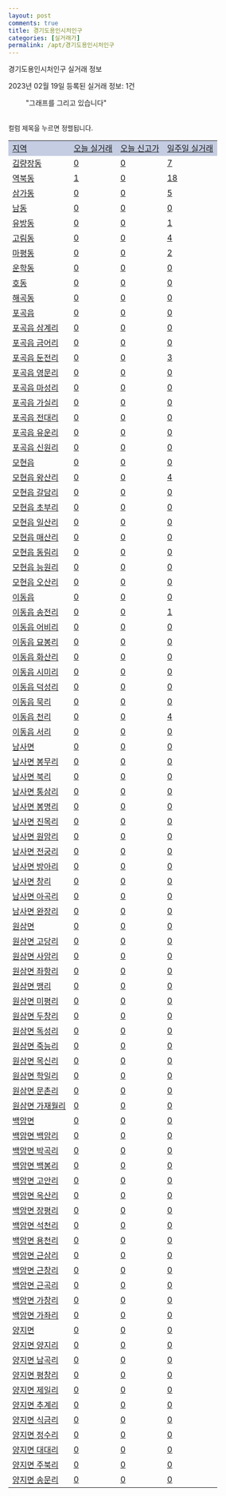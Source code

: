 ```yaml
---
layout: post
comments: true
title: 경기도용인시처인구
categories: [실거래가]
permalink: /apt/경기도용인시처인구
---
```


경기도용인시처인구 실거래 정보

2023년 02월 19일 등록된 실거래 정보: 1건

<!--<script async src="https://pagead2.googlesyndication.com/pagead/js/adsbygoogle.js?client=ca-pub-3485438051770037"
 crossorigin="anonymous"></script>-->

<script type="text/javascript">
  google.charts.load('current', {'packages':['corechart']});
  google.charts.setOnLoadCallback(drawChart);

  function drawChart() {
    var data = google.visualization.arrayToDataTable([['거래일', '매매', '전월세', '전매'], ['21-01', 7, 1, 0], ['21-02', 0, 1, 0], ['21-03', 0, 1, 0], ['21-04', 0, 1, 0], ['21-05', 0, 2, 0], ['21-06', 0, 1, 0], ['21-07', 0, 7, 0], ['21-08', 62, 36, 3], ['21-09', 7, 5, 0], ['21-10', 2, 1, 0], ['21-11', 4, 6, 1], ['21-12', 0, 1, 0], ['22-01', 0, 26, 0], ['22-02', 31, 48, 2], ['22-03', 114, 141, 12], ['22-04', 128, 232, 35], ['22-05', 103, 164, 8], ['22-06', 62, 152, 5], ['22-07', 60, 130, 15], ['22-08', 52, 148, 679], ['22-09', 49, 118, 57], ['22-10', 39, 130, 41], ['22-11', 60, 123, 60], ['22-12', 34, 107, 17], ['23-01', 45, 127, 37], ['23-02', 19, 67, 19]]);

    var options = {
      title: '최근 1년간 유형별 거래량 추이',
      legend: { position: 'bottom' }
    };

    setTimeout(function() {
        var chart = new google.visualization.LineChart(document.getElementById('columnchart_material'));
        chart.draw(data, (options));
        document.getElementById('loading').style.display = 'none';
        var dayLabel = (new Date()).getDay();
        if (dayLabel < 2) {
            sorttable.innerSortFunction.apply(document.getElementById('week'), []);
            sorttable.innerSortFunction.apply(document.getElementById('week'), []);        
        }
        else {
            sorttable.innerSortFunction.apply(document.getElementById('today'), []);
            sorttable.innerSortFunction.apply(document.getElementById('today'), []);
        }
    }, 200);

  }
</script>

<div id="loading" style="z-index:20; display: block; margin-left: 35px">"그래프를 그리고 있습니다"</div>
<div id="columnchart_material" style="width: 95%; margin-left: -35px; display: block"></div>
<!--<div style="width: 95%; margin-left: -35px; display: block">
      <script async src="https://pagead2.googlesyndication.com/pagead/js/adsbygoogle.js?client=ca-pub-3485438051770037"
          crossorigin="anonymous"></script>
      <ins class="adsbygoogle"
          style="display:block"
          data-ad-format="fluid"
          data-ad-layout-key="-fb+5w+4e-db+86"
          data-ad-client="ca-pub-3485438051770037"
          data-ad-slot="1827090281"></ins>
      <script>
          (adsbygoogle = window.adsbygoogle || []).push({});
      </script>
</div>-->
<br>

<font size='small' style='font-size: small;'>컬럼 제목을 누르면 정렬됩니다.</font>
<table class="sortable">
  <tr style='background-color: rgba(114, 132, 186,0.4);'>
    <td id="region"><a href="#">지역</a></td>
    <td id="today"><a href="#">오늘 실거래</a></td>
    <td id="today_new"><a href="#">오늘 신고가</a></td>
    <td id="week"><a href="#">일주일 실거래</a></td>
  </tr>

  
  <tr class="item">
    <td><a href="경기도용인시처인구김량장동">김량장동</a></td>
    <td><a href="경기도용인시처인구김량장동">0</a></td>
    <td><a href="경기도용인시처인구김량장동">0</a></td>
    <td><a href="경기도용인시처인구김량장동">7</a></td>
  </tr>
    

  <tr class="item">
    <td><a href="경기도용인시처인구역북동">역북동</a></td>
    <td><a href="경기도용인시처인구역북동">1</a></td>
    <td><a href="경기도용인시처인구역북동">0</a></td>
    <td><a href="경기도용인시처인구역북동">18</a></td>
  </tr>
    

  <tr class="item">
    <td><a href="경기도용인시처인구삼가동">삼가동</a></td>
    <td><a href="경기도용인시처인구삼가동">0</a></td>
    <td><a href="경기도용인시처인구삼가동">0</a></td>
    <td><a href="경기도용인시처인구삼가동">5</a></td>
  </tr>
    

  <tr class="item">
    <td><a href="경기도용인시처인구남동">남동</a></td>
    <td><a href="경기도용인시처인구남동">0</a></td>
    <td><a href="경기도용인시처인구남동">0</a></td>
    <td><a href="경기도용인시처인구남동">0</a></td>
  </tr>
    

  <tr class="item">
    <td><a href="경기도용인시처인구유방동">유방동</a></td>
    <td><a href="경기도용인시처인구유방동">0</a></td>
    <td><a href="경기도용인시처인구유방동">0</a></td>
    <td><a href="경기도용인시처인구유방동">1</a></td>
  </tr>
    

  <tr class="item">
    <td><a href="경기도용인시처인구고림동">고림동</a></td>
    <td><a href="경기도용인시처인구고림동">0</a></td>
    <td><a href="경기도용인시처인구고림동">0</a></td>
    <td><a href="경기도용인시처인구고림동">4</a></td>
  </tr>
    

  <tr class="item">
    <td><a href="경기도용인시처인구마평동">마평동</a></td>
    <td><a href="경기도용인시처인구마평동">0</a></td>
    <td><a href="경기도용인시처인구마평동">0</a></td>
    <td><a href="경기도용인시처인구마평동">2</a></td>
  </tr>
    

  <tr class="item">
    <td><a href="경기도용인시처인구운학동">운학동</a></td>
    <td><a href="경기도용인시처인구운학동">0</a></td>
    <td><a href="경기도용인시처인구운학동">0</a></td>
    <td><a href="경기도용인시처인구운학동">0</a></td>
  </tr>
    

  <tr class="item">
    <td><a href="경기도용인시처인구호동">호동</a></td>
    <td><a href="경기도용인시처인구호동">0</a></td>
    <td><a href="경기도용인시처인구호동">0</a></td>
    <td><a href="경기도용인시처인구호동">0</a></td>
  </tr>
    

  <tr class="item">
    <td><a href="경기도용인시처인구해곡동">해곡동</a></td>
    <td><a href="경기도용인시처인구해곡동">0</a></td>
    <td><a href="경기도용인시처인구해곡동">0</a></td>
    <td><a href="경기도용인시처인구해곡동">0</a></td>
  </tr>
    

  <tr class="item">
    <td><a href="경기도용인시처인구포곡읍">포곡읍</a></td>
    <td><a href="경기도용인시처인구포곡읍">0</a></td>
    <td><a href="경기도용인시처인구포곡읍">0</a></td>
    <td><a href="경기도용인시처인구포곡읍">0</a></td>
  </tr>
    

  <tr class="item">
    <td><a href="경기도용인시처인구포곡읍삼계리">포곡읍 삼계리</a></td>
    <td><a href="경기도용인시처인구포곡읍삼계리">0</a></td>
    <td><a href="경기도용인시처인구포곡읍삼계리">0</a></td>
    <td><a href="경기도용인시처인구포곡읍삼계리">0</a></td>
  </tr>
    

  <tr class="item">
    <td><a href="경기도용인시처인구포곡읍금어리">포곡읍 금어리</a></td>
    <td><a href="경기도용인시처인구포곡읍금어리">0</a></td>
    <td><a href="경기도용인시처인구포곡읍금어리">0</a></td>
    <td><a href="경기도용인시처인구포곡읍금어리">0</a></td>
  </tr>
    

  <tr class="item">
    <td><a href="경기도용인시처인구포곡읍둔전리">포곡읍 둔전리</a></td>
    <td><a href="경기도용인시처인구포곡읍둔전리">0</a></td>
    <td><a href="경기도용인시처인구포곡읍둔전리">0</a></td>
    <td><a href="경기도용인시처인구포곡읍둔전리">3</a></td>
  </tr>
    

  <tr class="item">
    <td><a href="경기도용인시처인구포곡읍영문리">포곡읍 영문리</a></td>
    <td><a href="경기도용인시처인구포곡읍영문리">0</a></td>
    <td><a href="경기도용인시처인구포곡읍영문리">0</a></td>
    <td><a href="경기도용인시처인구포곡읍영문리">0</a></td>
  </tr>
    

  <tr class="item">
    <td><a href="경기도용인시처인구포곡읍마성리">포곡읍 마성리</a></td>
    <td><a href="경기도용인시처인구포곡읍마성리">0</a></td>
    <td><a href="경기도용인시처인구포곡읍마성리">0</a></td>
    <td><a href="경기도용인시처인구포곡읍마성리">0</a></td>
  </tr>
    

  <tr class="item">
    <td><a href="경기도용인시처인구포곡읍가실리">포곡읍 가실리</a></td>
    <td><a href="경기도용인시처인구포곡읍가실리">0</a></td>
    <td><a href="경기도용인시처인구포곡읍가실리">0</a></td>
    <td><a href="경기도용인시처인구포곡읍가실리">0</a></td>
  </tr>
    

  <tr class="item">
    <td><a href="경기도용인시처인구포곡읍전대리">포곡읍 전대리</a></td>
    <td><a href="경기도용인시처인구포곡읍전대리">0</a></td>
    <td><a href="경기도용인시처인구포곡읍전대리">0</a></td>
    <td><a href="경기도용인시처인구포곡읍전대리">0</a></td>
  </tr>
    

  <tr class="item">
    <td><a href="경기도용인시처인구포곡읍유운리">포곡읍 유운리</a></td>
    <td><a href="경기도용인시처인구포곡읍유운리">0</a></td>
    <td><a href="경기도용인시처인구포곡읍유운리">0</a></td>
    <td><a href="경기도용인시처인구포곡읍유운리">0</a></td>
  </tr>
    

  <tr class="item">
    <td><a href="경기도용인시처인구포곡읍신원리">포곡읍 신원리</a></td>
    <td><a href="경기도용인시처인구포곡읍신원리">0</a></td>
    <td><a href="경기도용인시처인구포곡읍신원리">0</a></td>
    <td><a href="경기도용인시처인구포곡읍신원리">0</a></td>
  </tr>
    

  <tr class="item">
    <td><a href="경기도용인시처인구모현읍">모현읍</a></td>
    <td><a href="경기도용인시처인구모현읍">0</a></td>
    <td><a href="경기도용인시처인구모현읍">0</a></td>
    <td><a href="경기도용인시처인구모현읍">0</a></td>
  </tr>
    

  <tr class="item">
    <td><a href="경기도용인시처인구모현읍왕산리">모현읍 왕산리</a></td>
    <td><a href="경기도용인시처인구모현읍왕산리">0</a></td>
    <td><a href="경기도용인시처인구모현읍왕산리">0</a></td>
    <td><a href="경기도용인시처인구모현읍왕산리">4</a></td>
  </tr>
    

  <tr class="item">
    <td><a href="경기도용인시처인구모현읍갈담리">모현읍 갈담리</a></td>
    <td><a href="경기도용인시처인구모현읍갈담리">0</a></td>
    <td><a href="경기도용인시처인구모현읍갈담리">0</a></td>
    <td><a href="경기도용인시처인구모현읍갈담리">0</a></td>
  </tr>
    

  <tr class="item">
    <td><a href="경기도용인시처인구모현읍초부리">모현읍 초부리</a></td>
    <td><a href="경기도용인시처인구모현읍초부리">0</a></td>
    <td><a href="경기도용인시처인구모현읍초부리">0</a></td>
    <td><a href="경기도용인시처인구모현읍초부리">0</a></td>
  </tr>
    

  <tr class="item">
    <td><a href="경기도용인시처인구모현읍일산리">모현읍 일산리</a></td>
    <td><a href="경기도용인시처인구모현읍일산리">0</a></td>
    <td><a href="경기도용인시처인구모현읍일산리">0</a></td>
    <td><a href="경기도용인시처인구모현읍일산리">0</a></td>
  </tr>
    

  <tr class="item">
    <td><a href="경기도용인시처인구모현읍매산리">모현읍 매산리</a></td>
    <td><a href="경기도용인시처인구모현읍매산리">0</a></td>
    <td><a href="경기도용인시처인구모현읍매산리">0</a></td>
    <td><a href="경기도용인시처인구모현읍매산리">0</a></td>
  </tr>
    

  <tr class="item">
    <td><a href="경기도용인시처인구모현읍동림리">모현읍 동림리</a></td>
    <td><a href="경기도용인시처인구모현읍동림리">0</a></td>
    <td><a href="경기도용인시처인구모현읍동림리">0</a></td>
    <td><a href="경기도용인시처인구모현읍동림리">0</a></td>
  </tr>
    

  <tr class="item">
    <td><a href="경기도용인시처인구모현읍능원리">모현읍 능원리</a></td>
    <td><a href="경기도용인시처인구모현읍능원리">0</a></td>
    <td><a href="경기도용인시처인구모현읍능원리">0</a></td>
    <td><a href="경기도용인시처인구모현읍능원리">0</a></td>
  </tr>
    

  <tr class="item">
    <td><a href="경기도용인시처인구모현읍오산리">모현읍 오산리</a></td>
    <td><a href="경기도용인시처인구모현읍오산리">0</a></td>
    <td><a href="경기도용인시처인구모현읍오산리">0</a></td>
    <td><a href="경기도용인시처인구모현읍오산리">0</a></td>
  </tr>
    

  <tr class="item">
    <td><a href="경기도용인시처인구이동읍">이동읍</a></td>
    <td><a href="경기도용인시처인구이동읍">0</a></td>
    <td><a href="경기도용인시처인구이동읍">0</a></td>
    <td><a href="경기도용인시처인구이동읍">0</a></td>
  </tr>
    

  <tr class="item">
    <td><a href="경기도용인시처인구이동읍송전리">이동읍 송전리</a></td>
    <td><a href="경기도용인시처인구이동읍송전리">0</a></td>
    <td><a href="경기도용인시처인구이동읍송전리">0</a></td>
    <td><a href="경기도용인시처인구이동읍송전리">1</a></td>
  </tr>
    

  <tr class="item">
    <td><a href="경기도용인시처인구이동읍어비리">이동읍 어비리</a></td>
    <td><a href="경기도용인시처인구이동읍어비리">0</a></td>
    <td><a href="경기도용인시처인구이동읍어비리">0</a></td>
    <td><a href="경기도용인시처인구이동읍어비리">0</a></td>
  </tr>
    

  <tr class="item">
    <td><a href="경기도용인시처인구이동읍묘봉리">이동읍 묘봉리</a></td>
    <td><a href="경기도용인시처인구이동읍묘봉리">0</a></td>
    <td><a href="경기도용인시처인구이동읍묘봉리">0</a></td>
    <td><a href="경기도용인시처인구이동읍묘봉리">0</a></td>
  </tr>
    

  <tr class="item">
    <td><a href="경기도용인시처인구이동읍화산리">이동읍 화산리</a></td>
    <td><a href="경기도용인시처인구이동읍화산리">0</a></td>
    <td><a href="경기도용인시처인구이동읍화산리">0</a></td>
    <td><a href="경기도용인시처인구이동읍화산리">0</a></td>
  </tr>
    

  <tr class="item">
    <td><a href="경기도용인시처인구이동읍시미리">이동읍 시미리</a></td>
    <td><a href="경기도용인시처인구이동읍시미리">0</a></td>
    <td><a href="경기도용인시처인구이동읍시미리">0</a></td>
    <td><a href="경기도용인시처인구이동읍시미리">0</a></td>
  </tr>
    

  <tr class="item">
    <td><a href="경기도용인시처인구이동읍덕성리">이동읍 덕성리</a></td>
    <td><a href="경기도용인시처인구이동읍덕성리">0</a></td>
    <td><a href="경기도용인시처인구이동읍덕성리">0</a></td>
    <td><a href="경기도용인시처인구이동읍덕성리">0</a></td>
  </tr>
    

  <tr class="item">
    <td><a href="경기도용인시처인구이동읍묵리">이동읍 묵리</a></td>
    <td><a href="경기도용인시처인구이동읍묵리">0</a></td>
    <td><a href="경기도용인시처인구이동읍묵리">0</a></td>
    <td><a href="경기도용인시처인구이동읍묵리">0</a></td>
  </tr>
    

  <tr class="item">
    <td><a href="경기도용인시처인구이동읍천리">이동읍 천리</a></td>
    <td><a href="경기도용인시처인구이동읍천리">0</a></td>
    <td><a href="경기도용인시처인구이동읍천리">0</a></td>
    <td><a href="경기도용인시처인구이동읍천리">4</a></td>
  </tr>
    

  <tr class="item">
    <td><a href="경기도용인시처인구이동읍서리">이동읍 서리</a></td>
    <td><a href="경기도용인시처인구이동읍서리">0</a></td>
    <td><a href="경기도용인시처인구이동읍서리">0</a></td>
    <td><a href="경기도용인시처인구이동읍서리">0</a></td>
  </tr>
    

  <tr class="item">
    <td><a href="경기도용인시처인구남사면">남사면</a></td>
    <td><a href="경기도용인시처인구남사면">0</a></td>
    <td><a href="경기도용인시처인구남사면">0</a></td>
    <td><a href="경기도용인시처인구남사면">0</a></td>
  </tr>
    

  <tr class="item">
    <td><a href="경기도용인시처인구남사면봉무리">남사면 봉무리</a></td>
    <td><a href="경기도용인시처인구남사면봉무리">0</a></td>
    <td><a href="경기도용인시처인구남사면봉무리">0</a></td>
    <td><a href="경기도용인시처인구남사면봉무리">0</a></td>
  </tr>
    

  <tr class="item">
    <td><a href="경기도용인시처인구남사면북리">남사면 북리</a></td>
    <td><a href="경기도용인시처인구남사면북리">0</a></td>
    <td><a href="경기도용인시처인구남사면북리">0</a></td>
    <td><a href="경기도용인시처인구남사면북리">0</a></td>
  </tr>
    

  <tr class="item">
    <td><a href="경기도용인시처인구남사면통삼리">남사면 통삼리</a></td>
    <td><a href="경기도용인시처인구남사면통삼리">0</a></td>
    <td><a href="경기도용인시처인구남사면통삼리">0</a></td>
    <td><a href="경기도용인시처인구남사면통삼리">0</a></td>
  </tr>
    

  <tr class="item">
    <td><a href="경기도용인시처인구남사면봉명리">남사면 봉명리</a></td>
    <td><a href="경기도용인시처인구남사면봉명리">0</a></td>
    <td><a href="경기도용인시처인구남사면봉명리">0</a></td>
    <td><a href="경기도용인시처인구남사면봉명리">0</a></td>
  </tr>
    

  <tr class="item">
    <td><a href="경기도용인시처인구남사면진목리">남사면 진목리</a></td>
    <td><a href="경기도용인시처인구남사면진목리">0</a></td>
    <td><a href="경기도용인시처인구남사면진목리">0</a></td>
    <td><a href="경기도용인시처인구남사면진목리">0</a></td>
  </tr>
    

  <tr class="item">
    <td><a href="경기도용인시처인구남사면원암리">남사면 원암리</a></td>
    <td><a href="경기도용인시처인구남사면원암리">0</a></td>
    <td><a href="경기도용인시처인구남사면원암리">0</a></td>
    <td><a href="경기도용인시처인구남사면원암리">0</a></td>
  </tr>
    

  <tr class="item">
    <td><a href="경기도용인시처인구남사면전궁리">남사면 전궁리</a></td>
    <td><a href="경기도용인시처인구남사면전궁리">0</a></td>
    <td><a href="경기도용인시처인구남사면전궁리">0</a></td>
    <td><a href="경기도용인시처인구남사면전궁리">0</a></td>
  </tr>
    

  <tr class="item">
    <td><a href="경기도용인시처인구남사면방아리">남사면 방아리</a></td>
    <td><a href="경기도용인시처인구남사면방아리">0</a></td>
    <td><a href="경기도용인시처인구남사면방아리">0</a></td>
    <td><a href="경기도용인시처인구남사면방아리">0</a></td>
  </tr>
    

  <tr class="item">
    <td><a href="경기도용인시처인구남사면창리">남사면 창리</a></td>
    <td><a href="경기도용인시처인구남사면창리">0</a></td>
    <td><a href="경기도용인시처인구남사면창리">0</a></td>
    <td><a href="경기도용인시처인구남사면창리">0</a></td>
  </tr>
    

  <tr class="item">
    <td><a href="경기도용인시처인구남사면아곡리">남사면 아곡리</a></td>
    <td><a href="경기도용인시처인구남사면아곡리">0</a></td>
    <td><a href="경기도용인시처인구남사면아곡리">0</a></td>
    <td><a href="경기도용인시처인구남사면아곡리">0</a></td>
  </tr>
    

  <tr class="item">
    <td><a href="경기도용인시처인구남사면완장리">남사면 완장리</a></td>
    <td><a href="경기도용인시처인구남사면완장리">0</a></td>
    <td><a href="경기도용인시처인구남사면완장리">0</a></td>
    <td><a href="경기도용인시처인구남사면완장리">0</a></td>
  </tr>
    

  <tr class="item">
    <td><a href="경기도용인시처인구원삼면">원삼면</a></td>
    <td><a href="경기도용인시처인구원삼면">0</a></td>
    <td><a href="경기도용인시처인구원삼면">0</a></td>
    <td><a href="경기도용인시처인구원삼면">0</a></td>
  </tr>
    

  <tr class="item">
    <td><a href="경기도용인시처인구원삼면고당리">원삼면 고당리</a></td>
    <td><a href="경기도용인시처인구원삼면고당리">0</a></td>
    <td><a href="경기도용인시처인구원삼면고당리">0</a></td>
    <td><a href="경기도용인시처인구원삼면고당리">0</a></td>
  </tr>
    

  <tr class="item">
    <td><a href="경기도용인시처인구원삼면사암리">원삼면 사암리</a></td>
    <td><a href="경기도용인시처인구원삼면사암리">0</a></td>
    <td><a href="경기도용인시처인구원삼면사암리">0</a></td>
    <td><a href="경기도용인시처인구원삼면사암리">0</a></td>
  </tr>
    

  <tr class="item">
    <td><a href="경기도용인시처인구원삼면좌항리">원삼면 좌항리</a></td>
    <td><a href="경기도용인시처인구원삼면좌항리">0</a></td>
    <td><a href="경기도용인시처인구원삼면좌항리">0</a></td>
    <td><a href="경기도용인시처인구원삼면좌항리">0</a></td>
  </tr>
    

  <tr class="item">
    <td><a href="경기도용인시처인구원삼면맹리">원삼면 맹리</a></td>
    <td><a href="경기도용인시처인구원삼면맹리">0</a></td>
    <td><a href="경기도용인시처인구원삼면맹리">0</a></td>
    <td><a href="경기도용인시처인구원삼면맹리">0</a></td>
  </tr>
    

  <tr class="item">
    <td><a href="경기도용인시처인구원삼면미평리">원삼면 미평리</a></td>
    <td><a href="경기도용인시처인구원삼면미평리">0</a></td>
    <td><a href="경기도용인시처인구원삼면미평리">0</a></td>
    <td><a href="경기도용인시처인구원삼면미평리">0</a></td>
  </tr>
    

  <tr class="item">
    <td><a href="경기도용인시처인구원삼면두창리">원삼면 두창리</a></td>
    <td><a href="경기도용인시처인구원삼면두창리">0</a></td>
    <td><a href="경기도용인시처인구원삼면두창리">0</a></td>
    <td><a href="경기도용인시처인구원삼면두창리">0</a></td>
  </tr>
    

  <tr class="item">
    <td><a href="경기도용인시처인구원삼면독성리">원삼면 독성리</a></td>
    <td><a href="경기도용인시처인구원삼면독성리">0</a></td>
    <td><a href="경기도용인시처인구원삼면독성리">0</a></td>
    <td><a href="경기도용인시처인구원삼면독성리">0</a></td>
  </tr>
    

  <tr class="item">
    <td><a href="경기도용인시처인구원삼면죽능리">원삼면 죽능리</a></td>
    <td><a href="경기도용인시처인구원삼면죽능리">0</a></td>
    <td><a href="경기도용인시처인구원삼면죽능리">0</a></td>
    <td><a href="경기도용인시처인구원삼면죽능리">0</a></td>
  </tr>
    

  <tr class="item">
    <td><a href="경기도용인시처인구원삼면목신리">원삼면 목신리</a></td>
    <td><a href="경기도용인시처인구원삼면목신리">0</a></td>
    <td><a href="경기도용인시처인구원삼면목신리">0</a></td>
    <td><a href="경기도용인시처인구원삼면목신리">0</a></td>
  </tr>
    

  <tr class="item">
    <td><a href="경기도용인시처인구원삼면학일리">원삼면 학일리</a></td>
    <td><a href="경기도용인시처인구원삼면학일리">0</a></td>
    <td><a href="경기도용인시처인구원삼면학일리">0</a></td>
    <td><a href="경기도용인시처인구원삼면학일리">0</a></td>
  </tr>
    

  <tr class="item">
    <td><a href="경기도용인시처인구원삼면문촌리">원삼면 문촌리</a></td>
    <td><a href="경기도용인시처인구원삼면문촌리">0</a></td>
    <td><a href="경기도용인시처인구원삼면문촌리">0</a></td>
    <td><a href="경기도용인시처인구원삼면문촌리">0</a></td>
  </tr>
    

  <tr class="item">
    <td><a href="경기도용인시처인구원삼면가재월리">원삼면 가재월리</a></td>
    <td><a href="경기도용인시처인구원삼면가재월리">0</a></td>
    <td><a href="경기도용인시처인구원삼면가재월리">0</a></td>
    <td><a href="경기도용인시처인구원삼면가재월리">0</a></td>
  </tr>
    

  <tr class="item">
    <td><a href="경기도용인시처인구백암면">백암면</a></td>
    <td><a href="경기도용인시처인구백암면">0</a></td>
    <td><a href="경기도용인시처인구백암면">0</a></td>
    <td><a href="경기도용인시처인구백암면">0</a></td>
  </tr>
    

  <tr class="item">
    <td><a href="경기도용인시처인구백암면백암리">백암면 백암리</a></td>
    <td><a href="경기도용인시처인구백암면백암리">0</a></td>
    <td><a href="경기도용인시처인구백암면백암리">0</a></td>
    <td><a href="경기도용인시처인구백암면백암리">0</a></td>
  </tr>
    

  <tr class="item">
    <td><a href="경기도용인시처인구백암면박곡리">백암면 박곡리</a></td>
    <td><a href="경기도용인시처인구백암면박곡리">0</a></td>
    <td><a href="경기도용인시처인구백암면박곡리">0</a></td>
    <td><a href="경기도용인시처인구백암면박곡리">0</a></td>
  </tr>
    

  <tr class="item">
    <td><a href="경기도용인시처인구백암면백봉리">백암면 백봉리</a></td>
    <td><a href="경기도용인시처인구백암면백봉리">0</a></td>
    <td><a href="경기도용인시처인구백암면백봉리">0</a></td>
    <td><a href="경기도용인시처인구백암면백봉리">0</a></td>
  </tr>
    

  <tr class="item">
    <td><a href="경기도용인시처인구백암면고안리">백암면 고안리</a></td>
    <td><a href="경기도용인시처인구백암면고안리">0</a></td>
    <td><a href="경기도용인시처인구백암면고안리">0</a></td>
    <td><a href="경기도용인시처인구백암면고안리">0</a></td>
  </tr>
    

  <tr class="item">
    <td><a href="경기도용인시처인구백암면옥산리">백암면 옥산리</a></td>
    <td><a href="경기도용인시처인구백암면옥산리">0</a></td>
    <td><a href="경기도용인시처인구백암면옥산리">0</a></td>
    <td><a href="경기도용인시처인구백암면옥산리">0</a></td>
  </tr>
    

  <tr class="item">
    <td><a href="경기도용인시처인구백암면장평리">백암면 장평리</a></td>
    <td><a href="경기도용인시처인구백암면장평리">0</a></td>
    <td><a href="경기도용인시처인구백암면장평리">0</a></td>
    <td><a href="경기도용인시처인구백암면장평리">0</a></td>
  </tr>
    

  <tr class="item">
    <td><a href="경기도용인시처인구백암면석천리">백암면 석천리</a></td>
    <td><a href="경기도용인시처인구백암면석천리">0</a></td>
    <td><a href="경기도용인시처인구백암면석천리">0</a></td>
    <td><a href="경기도용인시처인구백암면석천리">0</a></td>
  </tr>
    

  <tr class="item">
    <td><a href="경기도용인시처인구백암면용천리">백암면 용천리</a></td>
    <td><a href="경기도용인시처인구백암면용천리">0</a></td>
    <td><a href="경기도용인시처인구백암면용천리">0</a></td>
    <td><a href="경기도용인시처인구백암면용천리">0</a></td>
  </tr>
    

  <tr class="item">
    <td><a href="경기도용인시처인구백암면근삼리">백암면 근삼리</a></td>
    <td><a href="경기도용인시처인구백암면근삼리">0</a></td>
    <td><a href="경기도용인시처인구백암면근삼리">0</a></td>
    <td><a href="경기도용인시처인구백암면근삼리">0</a></td>
  </tr>
    

  <tr class="item">
    <td><a href="경기도용인시처인구백암면근창리">백암면 근창리</a></td>
    <td><a href="경기도용인시처인구백암면근창리">0</a></td>
    <td><a href="경기도용인시처인구백암면근창리">0</a></td>
    <td><a href="경기도용인시처인구백암면근창리">0</a></td>
  </tr>
    

  <tr class="item">
    <td><a href="경기도용인시처인구백암면근곡리">백암면 근곡리</a></td>
    <td><a href="경기도용인시처인구백암면근곡리">0</a></td>
    <td><a href="경기도용인시처인구백암면근곡리">0</a></td>
    <td><a href="경기도용인시처인구백암면근곡리">0</a></td>
  </tr>
    

  <tr class="item">
    <td><a href="경기도용인시처인구백암면가창리">백암면 가창리</a></td>
    <td><a href="경기도용인시처인구백암면가창리">0</a></td>
    <td><a href="경기도용인시처인구백암면가창리">0</a></td>
    <td><a href="경기도용인시처인구백암면가창리">0</a></td>
  </tr>
    

  <tr class="item">
    <td><a href="경기도용인시처인구백암면가좌리">백암면 가좌리</a></td>
    <td><a href="경기도용인시처인구백암면가좌리">0</a></td>
    <td><a href="경기도용인시처인구백암면가좌리">0</a></td>
    <td><a href="경기도용인시처인구백암면가좌리">0</a></td>
  </tr>
    

  <tr class="item">
    <td><a href="경기도용인시처인구양지면">양지면</a></td>
    <td><a href="경기도용인시처인구양지면">0</a></td>
    <td><a href="경기도용인시처인구양지면">0</a></td>
    <td><a href="경기도용인시처인구양지면">0</a></td>
  </tr>
    

  <tr class="item">
    <td><a href="경기도용인시처인구양지면양지리">양지면 양지리</a></td>
    <td><a href="경기도용인시처인구양지면양지리">0</a></td>
    <td><a href="경기도용인시처인구양지면양지리">0</a></td>
    <td><a href="경기도용인시처인구양지면양지리">0</a></td>
  </tr>
    

  <tr class="item">
    <td><a href="경기도용인시처인구양지면남곡리">양지면 남곡리</a></td>
    <td><a href="경기도용인시처인구양지면남곡리">0</a></td>
    <td><a href="경기도용인시처인구양지면남곡리">0</a></td>
    <td><a href="경기도용인시처인구양지면남곡리">0</a></td>
  </tr>
    

  <tr class="item">
    <td><a href="경기도용인시처인구양지면평창리">양지면 평창리</a></td>
    <td><a href="경기도용인시처인구양지면평창리">0</a></td>
    <td><a href="경기도용인시처인구양지면평창리">0</a></td>
    <td><a href="경기도용인시처인구양지면평창리">0</a></td>
  </tr>
    

  <tr class="item">
    <td><a href="경기도용인시처인구양지면제일리">양지면 제일리</a></td>
    <td><a href="경기도용인시처인구양지면제일리">0</a></td>
    <td><a href="경기도용인시처인구양지면제일리">0</a></td>
    <td><a href="경기도용인시처인구양지면제일리">0</a></td>
  </tr>
    

  <tr class="item">
    <td><a href="경기도용인시처인구양지면추계리">양지면 추계리</a></td>
    <td><a href="경기도용인시처인구양지면추계리">0</a></td>
    <td><a href="경기도용인시처인구양지면추계리">0</a></td>
    <td><a href="경기도용인시처인구양지면추계리">0</a></td>
  </tr>
    

  <tr class="item">
    <td><a href="경기도용인시처인구양지면식금리">양지면 식금리</a></td>
    <td><a href="경기도용인시처인구양지면식금리">0</a></td>
    <td><a href="경기도용인시처인구양지면식금리">0</a></td>
    <td><a href="경기도용인시처인구양지면식금리">0</a></td>
  </tr>
    

  <tr class="item">
    <td><a href="경기도용인시처인구양지면정수리">양지면 정수리</a></td>
    <td><a href="경기도용인시처인구양지면정수리">0</a></td>
    <td><a href="경기도용인시처인구양지면정수리">0</a></td>
    <td><a href="경기도용인시처인구양지면정수리">0</a></td>
  </tr>
    

  <tr class="item">
    <td><a href="경기도용인시처인구양지면대대리">양지면 대대리</a></td>
    <td><a href="경기도용인시처인구양지면대대리">0</a></td>
    <td><a href="경기도용인시처인구양지면대대리">0</a></td>
    <td><a href="경기도용인시처인구양지면대대리">0</a></td>
  </tr>
    

  <tr class="item">
    <td><a href="경기도용인시처인구양지면주북리">양지면 주북리</a></td>
    <td><a href="경기도용인시처인구양지면주북리">0</a></td>
    <td><a href="경기도용인시처인구양지면주북리">0</a></td>
    <td><a href="경기도용인시처인구양지면주북리">0</a></td>
  </tr>
    

  <tr class="item">
    <td><a href="경기도용인시처인구양지면송문리">양지면 송문리</a></td>
    <td><a href="경기도용인시처인구양지면송문리">0</a></td>
    <td><a href="경기도용인시처인구양지면송문리">0</a></td>
    <td><a href="경기도용인시처인구양지면송문리">0</a></td>
  </tr>
    


</table>


    